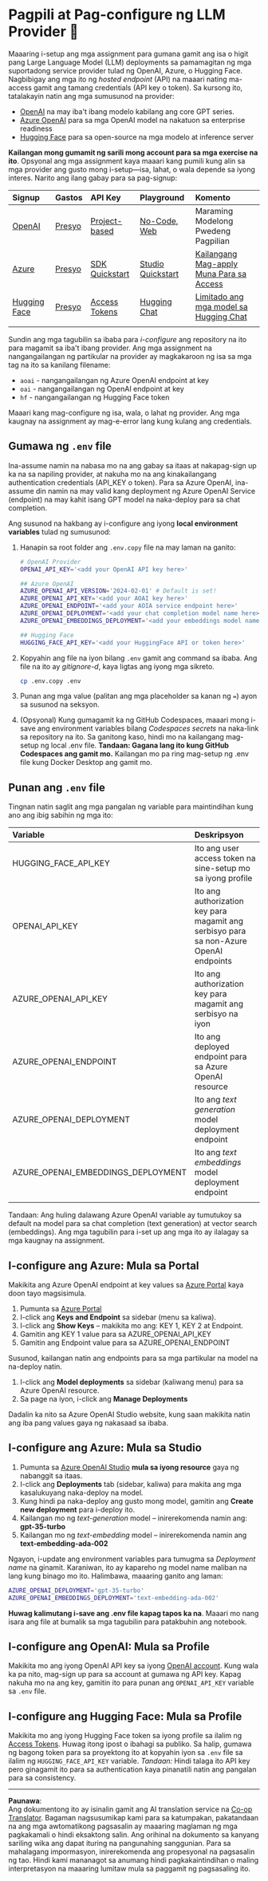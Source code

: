 <!--
CO_OP_TRANSLATOR_METADATA:
{
  "original_hash": "49ededa179004ea998664c780fbeac39",
  "translation_date": "2025-08-26T18:29:53+00:00",
  "source_file": "00-course-setup/03-providers.md",
  "language_code": "tl"
}
-->
# Pagpili at Pag-configure ng LLM Provider 🔑

Maaaring i-setup ang mga assignment para gumana gamit ang isa o higit pang Large Language Model (LLM) deployments sa pamamagitan ng mga suportadong service provider tulad ng OpenAI, Azure, o Hugging Face. Nagbibigay ang mga ito ng _hosted endpoint_ (API) na maaari nating ma-access gamit ang tamang credentials (API key o token). Sa kursong ito, tatalakayin natin ang mga sumusunod na provider:

 - [OpenAI](https://platform.openai.com/docs/models?WT.mc_id=academic-105485-koreyst) na may iba't ibang modelo kabilang ang core GPT series.
 - [Azure OpenAI](https://learn.microsoft.com/azure/ai-services/openai/?WT.mc_id=academic-105485-koreyst) para sa mga OpenAI model na nakatuon sa enterprise readiness
 - [Hugging Face](https://huggingface.co/docs/hub/index?WT.mc_id=academic-105485-koreyst) para sa open-source na mga modelo at inference server

**Kailangan mong gumamit ng sarili mong account para sa mga exercise na ito**. Opsyonal ang mga assignment kaya maaari kang pumili kung alin sa mga provider ang gusto mong i-setup—isa, lahat, o wala depende sa iyong interes. Narito ang ilang gabay para sa pag-signup:

| Signup | Gastos | API Key | Playground | Komento |
|:---|:---|:---|:---|:---|
| [OpenAI](https://platform.openai.com/signup?WT.mc_id=academic-105485-koreyst)| [Presyo](https://openai.com/pricing#language-models?WT.mc_id=academic-105485-koreyst)| [Project-based](https://platform.openai.com/api-keys?WT.mc_id=academic-105485-koreyst) | [No-Code, Web](https://platform.openai.com/playground?WT.mc_id=academic-105485-koreyst) | Maraming Modelong Pwedeng Pagpilian |
| [Azure](https://aka.ms/azure/free?WT.mc_id=academic-105485-koreyst)| [Presyo](https://azure.microsoft.com/pricing/details/cognitive-services/openai-service/?WT.mc_id=academic-105485-koreyst)| [SDK Quickstart](https://learn.microsoft.com/azure/ai-services/openai/quickstart?WT.mc_id=academic-105485-koreyst)| [Studio Quickstart](https://learn.microsoft.com/azure/ai-services/openai/quickstart?WT.mc_id=academic-105485-koreyst) |  [Kailangang Mag-apply Muna Para sa Access](https://learn.microsoft.com/azure/ai-services/openai/?WT.mc_id=academic-105485-koreyst)|
| [Hugging Face](https://huggingface.co/join?WT.mc_id=academic-105485-koreyst) | [Presyo](https://huggingface.co/pricing) | [Access Tokens](https://huggingface.co/docs/hub/security-tokens?WT.mc_id=academic-105485-koreyst) | [Hugging Chat](https://huggingface.co/chat/?WT.mc_id=academic-105485-koreyst)| [Limitado ang mga model sa Hugging Chat](https://huggingface.co/chat/models?WT.mc_id=academic-105485-koreyst) |
| | | | | |

Sundin ang mga tagubilin sa ibaba para _i-configure_ ang repository na ito para magamit sa iba't ibang provider. Ang mga assignment na nangangailangan ng partikular na provider ay magkakaroon ng isa sa mga tag na ito sa kanilang filename:

- `aoai` - nangangailangan ng Azure OpenAI endpoint at key
- `oai` - nangangailangan ng OpenAI endpoint at key
- `hf` - nangangailangan ng Hugging Face token

Maaari kang mag-configure ng isa, wala, o lahat ng provider. Ang mga kaugnay na assignment ay mag-e-error lang kung kulang ang credentials.

## Gumawa ng `.env` file

Ina-assume namin na nabasa mo na ang gabay sa itaas at nakapag-sign up ka na sa napiling provider, at nakuha mo na ang kinakailangang authentication credentials (API_KEY o token). Para sa Azure OpenAI, ina-assume din namin na may valid kang deployment ng Azure OpenAI Service (endpoint) na may kahit isang GPT model na naka-deploy para sa chat completion.

Ang susunod na hakbang ay i-configure ang iyong **local environment variables** tulad ng sumusunod:

1. Hanapin sa root folder ang `.env.copy` file na may laman na ganito:

   ```bash
   # OpenAI Provider
   OPENAI_API_KEY='<add your OpenAI API key here>'

   ## Azure OpenAI
   AZURE_OPENAI_API_VERSION='2024-02-01' # Default is set!
   AZURE_OPENAI_API_KEY='<add your AOAI key here>'
   AZURE_OPENAI_ENDPOINT='<add your AOIA service endpoint here>'
   AZURE_OPENAI_DEPLOYMENT='<add your chat completion model name here>' 
   AZURE_OPENAI_EMBEDDINGS_DEPLOYMENT='<add your embeddings model name here>'

   ## Hugging Face
   HUGGING_FACE_API_KEY='<add your HuggingFace API or token here>'
   ```

2. Kopyahin ang file na iyon bilang `.env` gamit ang command sa ibaba. Ang file na ito ay _gitignore-d_, kaya ligtas ang iyong mga sikreto.

   ```bash
   cp .env.copy .env
   ```

3. Punan ang mga value (palitan ang mga placeholder sa kanan ng `=`) ayon sa susunod na seksyon.

4. (Opsyonal) Kung gumagamit ka ng GitHub Codespaces, maaari mong i-save ang environment variables bilang _Codespaces secrets_ na naka-link sa repository na ito. Sa ganitong kaso, hindi mo na kailangang mag-setup ng local .env file. **Tandaan: Gagana lang ito kung GitHub Codespaces ang gamit mo.** Kailangan mo pa ring mag-setup ng .env file kung Docker Desktop ang gamit mo.

## Punan ang `.env` file

Tingnan natin saglit ang mga pangalan ng variable para maintindihan kung ano ang ibig sabihin ng mga ito:

| Variable  | Deskripsyon  |
| :--- | :--- |
| HUGGING_FACE_API_KEY | Ito ang user access token na sine-setup mo sa iyong profile |
| OPENAI_API_KEY | Ito ang authorization key para magamit ang serbisyo para sa non-Azure OpenAI endpoints |
| AZURE_OPENAI_API_KEY | Ito ang authorization key para magamit ang serbisyo na iyon |
| AZURE_OPENAI_ENDPOINT | Ito ang deployed endpoint para sa Azure OpenAI resource |
| AZURE_OPENAI_DEPLOYMENT | Ito ang _text generation_ model deployment endpoint |
| AZURE_OPENAI_EMBEDDINGS_DEPLOYMENT | Ito ang _text embeddings_ model deployment endpoint |
| | |

Tandaan: Ang huling dalawang Azure OpenAI variable ay tumutukoy sa default na model para sa chat completion (text generation) at vector search (embeddings). Ang mga tagubilin para i-set up ang mga ito ay ilalagay sa mga kaugnay na assignment.

## I-configure ang Azure: Mula sa Portal

Makikita ang Azure OpenAI endpoint at key values sa [Azure Portal](https://portal.azure.com?WT.mc_id=academic-105485-koreyst) kaya doon tayo magsisimula.

1. Pumunta sa [Azure Portal](https://portal.azure.com?WT.mc_id=academic-105485-koreyst)
1. I-click ang **Keys and Endpoint** sa sidebar (menu sa kaliwa).
1. I-click ang **Show Keys** – makikita mo ang: KEY 1, KEY 2 at Endpoint.
1. Gamitin ang KEY 1 value para sa AZURE_OPENAI_API_KEY
1. Gamitin ang Endpoint value para sa AZURE_OPENAI_ENDPOINT

Susunod, kailangan natin ang endpoints para sa mga partikular na model na na-deploy natin.

1. I-click ang **Model deployments** sa sidebar (kaliwang menu) para sa Azure OpenAI resource.
1. Sa page na iyon, i-click ang **Manage Deployments**

Dadalin ka nito sa Azure OpenAI Studio website, kung saan makikita natin ang iba pang values gaya ng nakasaad sa ibaba.

## I-configure ang Azure: Mula sa Studio

1. Pumunta sa [Azure OpenAI Studio](https://oai.azure.com?WT.mc_id=academic-105485-koreyst) **mula sa iyong resource** gaya ng nabanggit sa itaas.
1. I-click ang **Deployments** tab (sidebar, kaliwa) para makita ang mga kasalukuyang naka-deploy na model.
1. Kung hindi pa naka-deploy ang gusto mong model, gamitin ang **Create new deployment** para i-deploy ito.
1. Kailangan mo ng _text-generation_ model – inirerekomenda namin ang: **gpt-35-turbo**
1. Kailangan mo ng _text-embedding_ model – inirerekomenda namin ang **text-embedding-ada-002**

Ngayon, i-update ang environment variables para tumugma sa _Deployment name_ na ginamit. Karaniwan, ito ay kapareho ng model name maliban na lang kung binago mo ito. Halimbawa, maaaring ganito ang laman:

```bash
AZURE_OPENAI_DEPLOYMENT='gpt-35-turbo'
AZURE_OPENAI_EMBEDDINGS_DEPLOYMENT='text-embedding-ada-002'
```

**Huwag kalimutang i-save ang .env file kapag tapos ka na**. Maaari mo nang isara ang file at bumalik sa mga tagubilin para patakbuhin ang notebook.

## I-configure ang OpenAI: Mula sa Profile

Makikita mo ang iyong OpenAI API key sa iyong [OpenAI account](https://platform.openai.com/api-keys?WT.mc_id=academic-105485-koreyst). Kung wala ka pa nito, mag-sign up para sa account at gumawa ng API key. Kapag nakuha mo na ang key, gamitin ito para punan ang `OPENAI_API_KEY` variable sa `.env` file.

## I-configure ang Hugging Face: Mula sa Profile

Makikita mo ang iyong Hugging Face token sa iyong profile sa ilalim ng [Access Tokens](https://huggingface.co/settings/tokens?WT.mc_id=academic-105485-koreyst). Huwag itong ipost o ibahagi sa publiko. Sa halip, gumawa ng bagong token para sa proyektong ito at kopyahin iyon sa `.env` file sa ilalim ng `HUGGING_FACE_API_KEY` variable. _Tandaan:_ Hindi talaga ito API key pero ginagamit ito para sa authentication kaya pinanatili natin ang pangalan para sa consistency.

---

**Paunawa**:  
Ang dokumentong ito ay isinalin gamit ang AI translation service na [Co-op Translator](https://github.com/Azure/co-op-translator). Bagaman nagsusumikap kami para sa katumpakan, pakatandaan na ang mga awtomatikong pagsasalin ay maaaring maglaman ng mga pagkakamali o hindi eksaktong salin. Ang orihinal na dokumento sa kanyang sariling wika ang dapat ituring na pangunahing sanggunian. Para sa mahalagang impormasyon, inirerekomenda ang propesyonal na pagsasalin ng tao. Hindi kami mananagot sa anumang hindi pagkakaintindihan o maling interpretasyon na maaaring lumitaw mula sa paggamit ng pagsasaling ito.